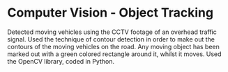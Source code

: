# Computer Vision - Object Tracking

Detected moving vehicles using the CCTV footage of an overhead traffic signal. Used the technique of contour detection in order to make out the contours of the moving vehicles on the road. Any moving object has been marked out with a green colored rectangle around it, whilst it moves. Used the OpenCV library, coded in Python.
